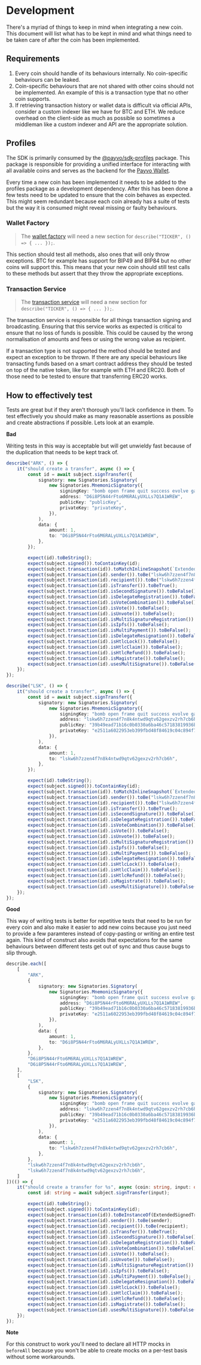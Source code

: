 # Development

There's a myriad of things to keep in mind when integrating a new coin. This document will list what has to be kept in mind and what things need to be taken care of after the coin has been implemented.

## Requirements

1. Every coin should handle of its behaviours internally. No coin-specific behaviours can be leaked.
2. Coin-specific behaviours that are not shared with other coins should not be implemented. An example of this is a transaction type that no other coin supports.
3. If retrieving transaction history or wallet data is difficult via official APIs, consider a custom indexer like we have for BTC and ETH. We reduce overhead on the client-side as much as possible so sometimes a middleman like a custom indexer and API are the appropriate solution.

## Profiles

The SDK is primarily consumed by the [@payvo/sdk-profiles](https://github.com/PayvoHQ/profiles) package. This package is responsible for providing a unified interface for interacting with all available coins and serves as the backend for the [Payvo Wallet](https://github.com/PayvoHQ/wallet).

Every time a new coin has been implemented it needs to be added to the profiles package as a development dependency. After this has been done a few tests need to be updated to ensure that the coin behaves as expected. This might seem redundant because each coin already has a suite of tests but the way it is consumed might reveal missing or faulty behaviours.

### Wallet Factory

> The [wallet factory](https://github.com/PayvoHQ/profiles/blob/master/source/wallet.factory.test.ts) will need a new section for `describe("TICKER", () => { ... });`.

This section should test all methods, also ones that will only throw exceptions. BTC for example has support for BIP49 and BIP84 but no other coins will support this. This means that your new coin should still test calls to these methods but assert that they throw the appropriate exceptions.

### Transaction Service

> The [transaction service](https://github.com/PayvoHQ/profiles/blob/master/source/wallet-transaction.service.test.ts) will need a new section for `describe("TICKER", () => { ... });`.

The transaction service is responsible for all things transaction signing and broadcasting. Ensuring that this service works as expected is critical to ensure that no loss of funds is possible. This could be caused by the wrong normalisation of amounts and fees or using the wrong value as recipient.

If a transaction type is not supported the method should be tested and expect an exception to be thrown. If there are any special behaviours like transacting funds based on a smart contract address they should be tested on top of the native token, like for example with ETH and ERC20. Both of those need to be tested to ensure that transferring ERC20 works.

## How to effectively test

Tests are great but if they aren't thorough you'll lack confidence in them. To test effectively you should make as many reasonable assertions as possible and create abstractions if possible. Lets look at an example.

**Bad**

Writing tests in this way is acceptable but will get unwieldy fast because of the duplication that needs to be kept track of.

```ts
describe("ARK", () => {
	it("should create a transfer", async () => {
		const id = await subject.signTransfer({
			signatory: new Signatories.Signatory(
				new Signatories.MnemonicSignatory({
					signingKey: "bomb open frame quit success evolve gain donate prison very rent later",
					address: "D6i8P5N44rFto6M6RALyUXLLs7Q1A1WREW",
					publicKey: "publicKey",
					privateKey: "privateKey",
				}),
			),
			data: {
				amount: 1,
				to: "D6i8P5N44rFto6M6RALyUXLLs7Q1A1WREW",
			},
		});

		expect(id).toBeString();
		expect(subject.signed()).toContainKey(id);
		expect(subject.transaction(id)).toMatchInlineSnapshot(`ExtendedSignedTransactionData {}`);
		expect(subject.transaction(id).sender()).toBe("lskw6h7zzen4f7n8k4ntwd9qtv62gexzv2rh7cb6h");
		expect(subject.transaction(id).recipient()).toBe("lskw6h7zzen4f7n8k4ntwd9qtv62gexzv2rh7cb6h");
		expect(subject.transaction(id).isTransfer()).toBeTrue();
		expect(subject.transaction(id).isSecondSignature()).toBeFalse();
		expect(subject.transaction(id).isDelegateRegistration()).toBeFalse();
		expect(subject.transaction(id).isVoteCombination()).toBeFalse();
		expect(subject.transaction(id).isVote()).toBeFalse();
		expect(subject.transaction(id).isUnvote()).toBeFalse();
		expect(subject.transaction(id).isMultiSignatureRegistration()).toBeFalse();
		expect(subject.transaction(id).isIpfs()).toBeFalse();
		expect(subject.transaction(id).isMultiPayment()).toBeFalse();
		expect(subject.transaction(id).isDelegateResignation()).toBeFalse();
		expect(subject.transaction(id).isHtlcLock()).toBeFalse();
		expect(subject.transaction(id).isHtlcClaim()).toBeFalse();
		expect(subject.transaction(id).isHtlcRefund()).toBeFalse();
		expect(subject.transaction(id).isMagistrate()).toBeFalse();
		expect(subject.transaction(id).usesMultiSignature()).toBeFalse();
	});
});

describe("LSK", () => {
	it("should create a transfer", async () => {
		const id = await subject.signTransfer({
			signatory: new Signatories.Signatory(
				new Signatories.MnemonicSignatory({
					signingKey: "bomb open frame quit success evolve gain donate prison very rent later",
					address: "lskw6h7zzen4f7n8k4ntwd9qtv62gexzv2rh7cb6h",
					publicKey: "39b49ead71b16c0b0330a6ba46c57183819936bfdf789dfd2452df4dc04f5a2a",
					privateKey: "e2511a6022953eb399fbd48f84619c04c894f735aee107b02a7690075ae67617",
				}),
			),
			data: {
				amount: 1,
				to: "lskw6h7zzen4f7n8k4ntwd9qtv62gexzv2rh7cb6h",
			},
		});

		expect(id).toBeString();
		expect(subject.signed()).toContainKey(id);
		expect(subject.transaction(id)).toMatchInlineSnapshot(`ExtendedSignedTransactionData {}`);
		expect(subject.transaction(id).sender()).toBe("lskw6h7zzen4f7n8k4ntwd9qtv62gexzv2rh7cb6h");
		expect(subject.transaction(id).recipient()).toBe("lskw6h7zzen4f7n8k4ntwd9qtv62gexzv2rh7cb6h");
		expect(subject.transaction(id).isTransfer()).toBeTrue();
		expect(subject.transaction(id).isSecondSignature()).toBeFalse();
		expect(subject.transaction(id).isDelegateRegistration()).toBeFalse();
		expect(subject.transaction(id).isVoteCombination()).toBeFalse();
		expect(subject.transaction(id).isVote()).toBeFalse();
		expect(subject.transaction(id).isUnvote()).toBeFalse();
		expect(subject.transaction(id).isMultiSignatureRegistration()).toBeFalse();
		expect(subject.transaction(id).isIpfs()).toBeFalse();
		expect(subject.transaction(id).isMultiPayment()).toBeFalse();
		expect(subject.transaction(id).isDelegateResignation()).toBeFalse();
		expect(subject.transaction(id).isHtlcLock()).toBeFalse();
		expect(subject.transaction(id).isHtlcClaim()).toBeFalse();
		expect(subject.transaction(id).isHtlcRefund()).toBeFalse();
		expect(subject.transaction(id).isMagistrate()).toBeFalse();
		expect(subject.transaction(id).usesMultiSignature()).toBeFalse();
	});
});
```

**Good**

This way of writing tests is better for repetitive tests that need to be run for every coin and also make it easier to add new coins because you just need to provide a few paramteres instead of copy-pasting or writing an entire test again. This kind of construct also avoids that expectations for the same behaviours between different tests get out of sync and thus cause bugs to slip through.

```ts
describe.each([
	[
		"ARK",
		{
			signatory: new Signatories.Signatory(
				new Signatories.MnemonicSignatory({
					signingKey: "bomb open frame quit success evolve gain donate prison very rent later",
					address: "D6i8P5N44rFto6M6RALyUXLLs7Q1A1WREW",
					publicKey: "39b49ead71b16c0b0330a6ba46c57183819936bfdf789dfd2452df4dc04f5a2a",
					privateKey: "e2511a6022953eb399fbd48f84619c04c894f735aee107b02a7690075ae67617",
				}),
			),
			data: {
				amount: 1,
				to: "D6i8P5N44rFto6M6RALyUXLLs7Q1A1WREW",
			},
		},
		"D6i8P5N44rFto6M6RALyUXLLs7Q1A1WREW",
		"D6i8P5N44rFto6M6RALyUXLLs7Q1A1WREW",
	],
	[
		"LSK",
		{
			signatory: new Signatories.Signatory(
				new Signatories.MnemonicSignatory({
					signingKey: "bomb open frame quit success evolve gain donate prison very rent later",
					address: "lskw6h7zzen4f7n8k4ntwd9qtv62gexzv2rh7cb6h",
					publicKey: "39b49ead71b16c0b0330a6ba46c57183819936bfdf789dfd2452df4dc04f5a2a",
					privateKey: "e2511a6022953eb399fbd48f84619c04c894f735aee107b02a7690075ae67617",
				}),
			),
			data: {
				amount: 1,
				to: "lskw6h7zzen4f7n8k4ntwd9qtv62gexzv2rh7cb6h",
			},
		},
		"lskw6h7zzen4f7n8k4ntwd9qtv62gexzv2rh7cb6h",
		"lskw6h7zzen4f7n8k4ntwd9qtv62gexzv2rh7cb6h",
	]
])(() => {
	it("should create a transfer for %s", async (coin: string, input: object, sender: string, recipient: string): Promise<void> => {
		const id: string = await subject.signTransfer(input);

		expect(id).toBeString();
		expect(subject.signed()).toContainKey(id);
		expect(subject.transaction(id)).toBeInstanceOf(ExtendedSignedTransactionData);
		expect(subject.transaction(id).sender()).toBe(sender);
		expect(subject.transaction(id).recipient()).toBe(recipient);
		expect(subject.transaction(id).isTransfer()).toBeTrue();
		expect(subject.transaction(id).isSecondSignature()).toBeFalse();
		expect(subject.transaction(id).isDelegateRegistration()).toBeFalse();
		expect(subject.transaction(id).isVoteCombination()).toBeFalse();
		expect(subject.transaction(id).isVote()).toBeFalse();
		expect(subject.transaction(id).isUnvote()).toBeFalse();
		expect(subject.transaction(id).isMultiSignatureRegistration()).toBeFalse();
		expect(subject.transaction(id).isIpfs()).toBeFalse();
		expect(subject.transaction(id).isMultiPayment()).toBeFalse();
		expect(subject.transaction(id).isDelegateResignation()).toBeFalse();
		expect(subject.transaction(id).isHtlcLock()).toBeFalse();
		expect(subject.transaction(id).isHtlcClaim()).toBeFalse();
		expect(subject.transaction(id).isHtlcRefund()).toBeFalse();
		expect(subject.transaction(id).isMagistrate()).toBeFalse();
		expect(subject.transaction(id).usesMultiSignature()).toBeFalse();
	});
});
```

**Note**

For this construct to work you'll need to declare all HTTP mocks in `beforeAll` because you won't be able to create mocks on a per-test basis without some workarounds.
